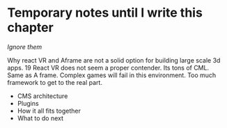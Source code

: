 # Temporary notes until I write this chapter
*Ignore them*

Why react VR and Aframe are not a solid option for building large scale 3d apps.
19 React VR does not seem a proper contender. Its tons of CML.  Same as A frame. Complex games will fail in this environment. Too much framework to get to the real part.

- CMS architecture
- Plugins
- How it all fits together
- What to do next